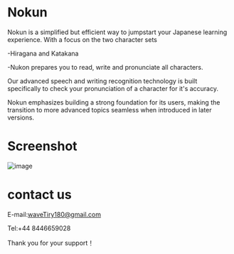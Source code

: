# Nokun

Nokun is a simplified but efficient way to jumpstart your Japanese learning experience.
 With a focus on the two character sets

-Hiragana and Katakana

-Nukon prepares you to read, write and pronunciate all characters. 

Our advanced speech and writing recognition technology is built specifically to check your pronunciation of a character for it's accuracy.

 Nokun emphasizes building a strong foundation for its users, making the transition to more advanced topics seamless when introduced in later versions.
 
 # Screenshot
 ![image]()
 
 
 # contact us
 E-mail:waveTiry180@gmail.com
 
 Tel:+44 8446659028
 
 Thank you for your support！
